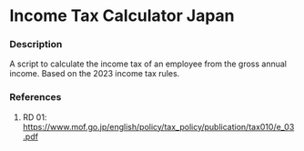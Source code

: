 # Income Tax Calculator Japan

### Description
A script to calculate the income tax of an employee from the gross annual income. Based on the 2023 income tax rules.

### References
1. RD 01: https://www.mof.go.jp/english/policy/tax_policy/publication/tax010/e_03.pdf